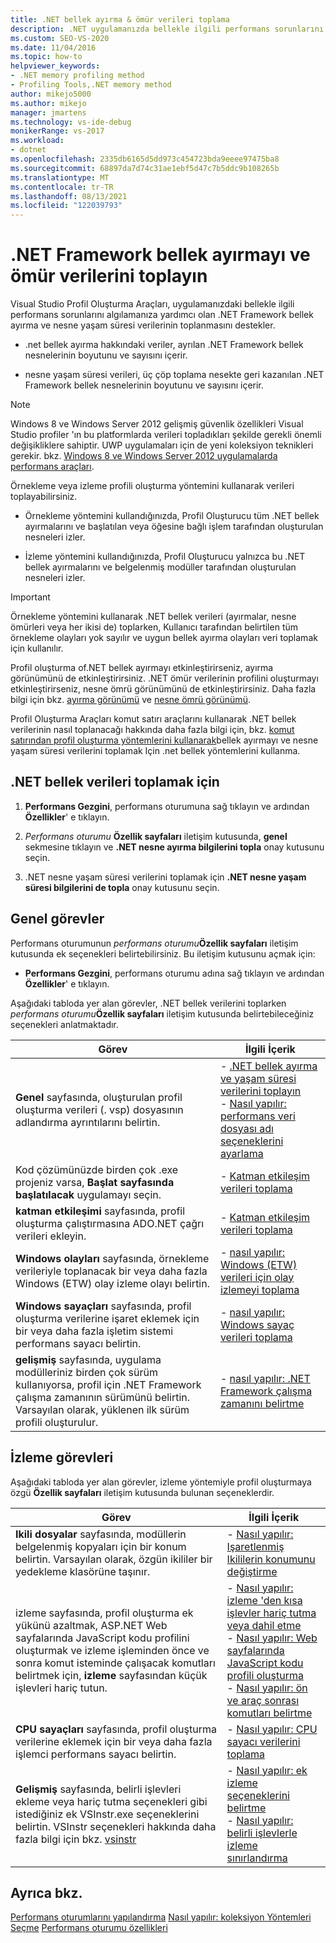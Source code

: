 ```yaml
---
title: .NET bellek ayırma & ömür verileri toplama
description: .NET uygulamanızda bellekle ilgili performans sorunlarını algılamaya yardımcı olmak için, bellek ayırma ve nesne yaşam süresi verilerini toplamak üzere Profil Oluşturma Araçları kullanın.
ms.custom: SEO-VS-2020
ms.date: 11/04/2016
ms.topic: how-to
helpviewer_keywords:
- .NET memory profiling method
- Profiling Tools,.NET memory method
author: mikejo5000
ms.author: mikejo
manager: jmartens
ms.technology: vs-ide-debug
monikerRange: vs-2017
ms.workload:
- dotnet
ms.openlocfilehash: 2335db6165d5dd973c454723bda9eeee97475ba8
ms.sourcegitcommit: 68897da7d74c31ae1ebf5d47c7b5ddc9b108265b
ms.translationtype: MT
ms.contentlocale: tr-TR
ms.lasthandoff: 08/13/2021
ms.locfileid: "122039793"
---
```

# <a name="collect-net-framework-memory-allocation-and-lifetime-data"></a>.NET Framework bellek ayırmayı ve ömür verilerini toplayın

Visual Studio Profil Oluşturma Araçları, uygulamanızdaki bellekle ilgili performans sorunlarını algılamanıza yardımcı olan .NET Framework bellek ayırma ve nesne yaşam süresi verilerinin toplanmasını destekler.

- .net bellek ayırma hakkındaki veriler, ayrılan .NET Framework bellek nesnelerinin boyutunu ve sayısını içerir.

- nesne yaşam süresi verileri, üç çöp toplama nesekte geri kazanılan .NET Framework bellek nesnelerinin boyutunu ve sayısını içerir.

> [!NOTE]
> Windows 8 ve Windows Server 2012 gelişmiş güvenlik özellikleri Visual Studio profiler 'ın bu platformlarda verileri topladıkları şekilde gerekli önemli değişikliklere sahiptir. UWP uygulamaları için de yeni koleksiyon teknikleri gerekir. bkz. [Windows 8 ve Windows Server 2012 uygulamalarda performans araçları](../profiling/performance-tools-on-windows-8-and-windows-server-2012-applications.md).

Örnekleme veya izleme profili oluşturma yöntemini kullanarak verileri toplayabilirsiniz.

- Örnekleme yöntemini kullandığınızda, Profil Oluşturucu tüm .NET bellek ayırmalarını ve başlatılan veya öğesine bağlı işlem tarafından oluşturulan nesneleri izler.

- İzleme yöntemini kullandığınızda, Profil Oluşturucu yalnızca bu .NET bellek ayırmalarını ve belgelenmiş modüller tarafından oluşturulan nesneleri izler.

> [!IMPORTANT]
> Örnekleme yöntemini kullanarak .NET bellek verileri (ayırmalar, nesne ömürleri veya her ikisi de) toplarken, Kullanıcı tarafından belirtilen tüm örnekleme olayları yok sayılır ve uygun bellek ayırma olayları veri toplamak için kullanılır.

Profil oluşturma of.NET bellek ayırmayı etkinleştirirseniz, ayırma görünümünü de etkinleştirirsiniz. .NET ömür verilerinin profilini oluşturmayı etkinleştirirseniz, nesne ömrü görünümünü de etkinleştirirsiniz. Daha fazla bilgi için bkz. [ayırma görünümü](../profiling/dotnet-memory-allocations-view.md) ve [nesne ömrü görünümü](../profiling/object-lifetime-view.md).

Profil Oluşturma Araçları komut satırı araçlarını kullanarak .NET bellek verilerinin nasıl toplanacağı hakkında daha fazla bilgi için, bkz. [komut satırından profil oluşturma yöntemlerini kullanarak](../profiling/using-profiling-methods-to-collect-performance-data-from-the-command-line.md)bellek ayırmayı ve nesne yaşam süresi verilerini toplamak Için .net bellek yöntemlerini kullanma.

## <a name="to-collect-net-memory-data"></a>.NET bellek verileri toplamak için

1. **Performans Gezgini**, performans oturumuna sağ tıklayın ve ardından **Özellikler**' e tıklayın.

2. *Performans oturumu* **Özellik sayfaları** iletişim kutusunda, **genel** sekmesine tıklayın ve **.NET nesne ayırma bilgilerini topla** onay kutusunu seçin.

3. .NET nesne yaşam süresi verilerini toplamak için **.NET nesne yaşam süresi bilgilerini de topla** onay kutusunu seçin.

## <a name="common-tasks"></a>Genel görevler

Performans oturumunun _performans oturumu_**Özellik sayfaları** iletişim kutusunda ek seçenekleri belirtebilirsiniz. Bu iletişim kutusunu açmak için:

- **Performans Gezgini**, performans oturumu adına sağ tıklayın ve ardından **Özellikler**' e tıklayın.

Aşağıdaki tabloda yer alan görevler, .NET bellek verilerini toplarken _performans oturumu_**Özellik sayfaları** iletişim kutusunda belirtebileceğiniz seçenekleri anlatmaktadır.

|Görev|İlgili İçerik|
|----------|---------------------|
|**Genel** sayfasında, oluşturulan profil oluşturma verileri (. vsp) dosyasının adlandırma ayrıntılarını belirtin.|- [.NET bellek ayırma ve yaşam süresi verilerini toplayın](../profiling/collecting-dotnet-memory-allocation-and-lifetime-data.md)<br />- [Nasıl yapılır: performans veri dosyası adı seçeneklerini ayarlama](../profiling/how-to-set-performance-data-file-name-options.md)|
|Kod çözümünüzde birden çok .exe projeniz varsa, **Başlat sayfasında başlatılacak** uygulamayı seçin.|- [Katman etkileşim verileri toplama](../profiling/collecting-tier-interaction-data.md)|
|**katman etkileşimi** sayfasında, profil oluşturma çalıştırmasına ADO.NET çağrı verileri ekleyin.|- [Katman etkileşim verileri toplama](../profiling/collecting-tier-interaction-data.md)|
|**Windows olayları** sayfasında, örnekleme verileriyle toplanacak bir veya daha fazla Windows (ETW) olay izleme olayı belirtin.|- [nasıl yapılır: Windows (ETW) verileri için olay izlemeyi toplama](../profiling/how-to-collect-event-tracing-for-windows-etw-data.md)|
|**Windows sayaçları** sayfasında, profil oluşturma verilerine işaret eklemek için bir veya daha fazla işletim sistemi performans sayacı belirtin.|- [nasıl yapılır: Windows sayaç verileri toplama](../profiling/how-to-collect-windows-counter-data.md)|
|**gelişmiş** sayfasında, uygulama modülleriniz birden çok sürüm kullanıyorsa, profil için .NET Framework çalışma zamanının sürümünü belirtin. Varsayılan olarak, yüklenen ilk sürüm profili oluşturulur.|- [nasıl yapılır: .NET Framework çalışma zamanını belirtme](../profiling/how-to-specify-the-dotnet-framework-runtime.md)|

## <a name="instrumentation-tasks"></a>İzleme görevleri

Aşağıdaki tabloda yer alan görevler, izleme yöntemiyle profil oluşturmaya özgü **Özellik sayfaları** iletişim kutusunda bulunan seçeneklerdir.

|Görev|İlgili İçerik|
|----------|---------------------|
|**Ikili dosyalar** sayfasında, modüllerin belgelenmiş kopyaları için bir konum belirtin. Varsayılan olarak, özgün ikililer bir yedekleme klasörüne taşınır.|- [Nasıl yapılır: Işaretlenmiş Ikililerin konumunu değiştirme](../profiling/how-to-relocate-instrumented-binaries.md)|
|izleme sayfasında, profil oluşturma ek yükünü azaltmak, ASP.NET Web sayfalarında JavaScript kodu profilini oluşturmak ve izleme işleminden önce ve sonra komut isteminde çalışacak komutları belirtmek için, **izleme** sayfasından küçük işlevleri hariç tutun.|- [Nasıl yapılır: izleme 'den kısa işlevler hariç tutma veya dahil etme](../profiling/how-to-exclude-or-include-short-functions-from-instrumentation.md)<br />- [Nasıl yapılır: Web sayfalarında JavaScript kodu profili oluşturma](../profiling/how-to-profile-javascript-code-in-web-pages.md)<br />- [Nasıl yapılır: ön ve araç sonrası komutları belirtme](../profiling/how-to-specify-pre-and-post-instrument-commands.md)|
|**CPU sayaçları** sayfasında, profil oluşturma verilerine eklemek için bir veya daha fazla işlemci performans sayacı belirtin.|- [Nasıl yapılır: CPU sayacı verilerini toplama](../profiling/how-to-collect-cpu-counter-data.md)|
|**Gelişmiş** sayfasında, belirli işlevleri ekleme veya hariç tutma seçenekleri gibi istediğiniz ek VSInstr.exe seçeneklerini belirtin. VSInstr seçenekleri hakkında daha fazla bilgi için bkz. [vsinstr](../profiling/vsinstr.md)|- [Nasıl yapılır: ek izleme seçeneklerini belirtme](../profiling/how-to-specify-additional-instrumentation-options.md)<br />- [Nasıl yapılır: belirli işlevlerle izleme sınırlandırma](../profiling/how-to-limit-instrumentation-to-specific-functions.md)|

## <a name="see-also"></a>Ayrıca bkz.

[Performans oturumlarını yapılandırma](../profiling/configuring-performance-sessions.md) 
 [Nasıl yapılır: koleksiyon Yöntemleri Seçme](../profiling/how-to-choose-collection-methods.md) 
 [Performans oturumu özellikleri](../profiling/performance-session-properties.md)
